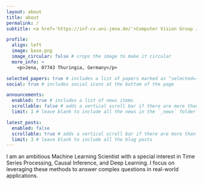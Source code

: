 ```yaml
---
layout: about
title: about
permalink: /
subtitle: <a href='https://inf-cv.uni-jena.de/'>Computer Vision Group Jena</a>, <a href='steinml.de'>steinML</a>

profile:
  align: left
  image: base.png
  image_circular: false # crops the image to make it circular
  more_info: >
    <p>Jena, 07743 Thuringia, Germany</p>

selected_papers: true # includes a list of papers marked as "selected={true}"
social: true # includes social icons at the bottom of the page

announcements:
  enabled: true # includes a list of news items
  scrollable: false # adds a vertical scroll bar if there are more than 3 news items
  limit: 1 # leave blank to include all the news in the `_news` folder

latest_posts:
  enabled: false
  scrollable: true # adds a vertical scroll bar if there are more than 3 new posts items
  limit: 3 # leave blank to include all the blog posts
---
```


I am an ambitious Machine Learning Scientist with a special interest in Time Series Processing, Causal Inference, and Deep Learning.
I focus on leveraging these methods to answer complex questions in real-world applications.
